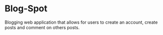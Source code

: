 # Blog-Spot
Blogging web application that allows for users to create an account, create posts and comment on others posts.
